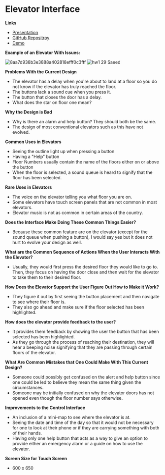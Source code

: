 # Elevator Interface

**Links**
- [Presentation](https://hsaeed20.github.io/hw1.29.Saeed/)
- [GitHub Repositroy](https://github.com/hsaeed20/hw1.29.Saeed/)
- [Demo](https://hsaeed20.github.io/hw1.29.Saeed/Haroon's_Elevator_Interface)

**Example of an Elevator With Issues:**


![8aa7d938b3e3888a402818efff0c3fff](https://user-images.githubusercontent.com/44040174/65103112-d005bb80-d992-11e9-8de1-4a1b387213c4.jpg)
![hw1 29 Saeed](https://user-images.githubusercontent.com/44040174/65208505-f55dfc80-da5a-11e9-95ca-c9c9c49bd424.GIF)

**Problems With the Current Design**
- The elevator has a delay when you're about to land at a floor so you do not know if the elevator has truly reached the floor. 
- The buttons lack a sound cue when you press it. 
- The button that closes the door has a delay.
- What does the star on floor one mean?

**Why the Design is Bad**
- Why is there an alarm and help button? They should both be the same.
- The design of most conventional elevators such as this have not evolved. 

**Common Uses in Elevators**
- Seeing the outline light up when pressing a button
- Having a "Help" button
- Floor Numbers usually contain the name of the floors either on or above the button
- When the floor is selected, a sound queue is heard to signify that the floor has been selected. 

**Rare Uses in Elevators**
- The voice on the elevator telling you what floor you are on.
- Some elevators have touch screen panels that are not common in most elevators.
- Elevator music is not as common in certain areas of the country. 

**Does the Interface Make Doing These Common Things Easier?** 
- Because these common feature are on the elevator (except for the sound queue when pushing a button), I would say yes but it does not hurt to evolve your design as well. 

**What are the Common Sequence of Actions When the User Interacts With the Elevator?**
- Usually, they would first press the desired floor they would like to go to. Then, they focus on having the door close and then wait for the elevator to take them to their desired floor. 

**How Does the Elevator Support the User Figure Out How to Make it Work?**
- They figure it out by first seeing the button placement and then navigate to see where their floor is.
- They also go ahead and make sure if the floor selected has been highlighted. 

**How does the elevator provide feedback to the user?**
- It provides them feedback by showing the user the button that has been selected has been highlighted. 
- As they go through the process of reaching their destination, they will hear a beeping noise signifying that they are passing through certain floors of the elevator.  

**What Are Common Mistakes that One Could Make With This Current Design?**
- Someone could possibly get confused on the alert and help button since one could be led to believe they mean the same thing given the circumstances.
- Someone may be initially confused on why the elevator doors has not opened even though the floor number says otherwise. 

**Improvements to the Control Interface**
- An inclusion of a mini-map to see where the elevator is at.
- Seeing the date and time of the day so that it would not be necessary for one to look at their phone or if they are carrying something with both of their hands.
- Having only one help button that acts as a way to give an option to provide either an emergency alarm or a guide on how to use the elevator. 

**Screen Size for Touch Screen**
-  600 x 650
